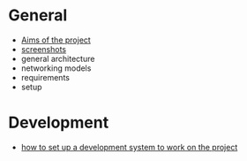 # General

  - [Aims of the project](aims-of-the-project.md)
  - [screenshots](screenshots/screenshots.md)
  - general architecture
  - networking models
  - requirements
  - setup

# Development

  - [how to set up a development system to work on the project](development/setting-up-a-dev-pc.md)
  

